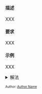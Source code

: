#### 描述
XXX

#### 要求
XXX

#### 示例
XXX


<details>
<summary>解法</summary>

1. `XXX`
2. ```python
    XXX
    XXX
    ```
</details>


<font size=1.5>Author: [Author Name](https://github.com/User)</font> 